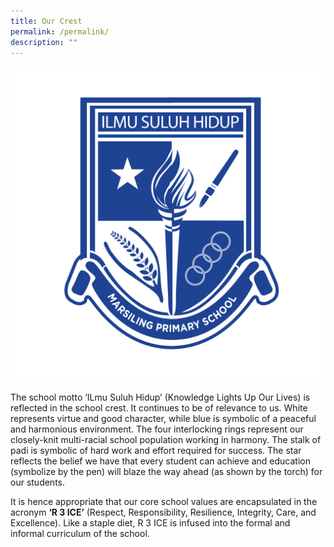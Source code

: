 ```yaml
---
title: Our Crest
permalink: /permalink/
description: ""
---
```

![](/images/MPS%20Logo-01.png)

The school motto ‘ILmu Suluh Hidup’ (Knowledge Lights Up Our Lives) is reflected in the school crest. It continues to be of relevance to us. White represents virtue and good character, while blue is symbolic of a peaceful and harmonious environment. The four interlocking rings represent our closely-knit multi-racial school population working in harmony. The stalk of padi is symbolic of hard work and effort required for success. The star reflects the belief we have that every student can achieve and education (symbolize by the pen) will blaze the way ahead (as shown by the torch) for our students.  

It is hence appropriate that our core school values are encapsulated in the acronym **‘R 3 ICE’** (Respect, Responsibility, Resilience, Integrity, Care, and Excellence). Like a staple diet, R 3 ICE is infused into the formal and informal curriculum of the school.